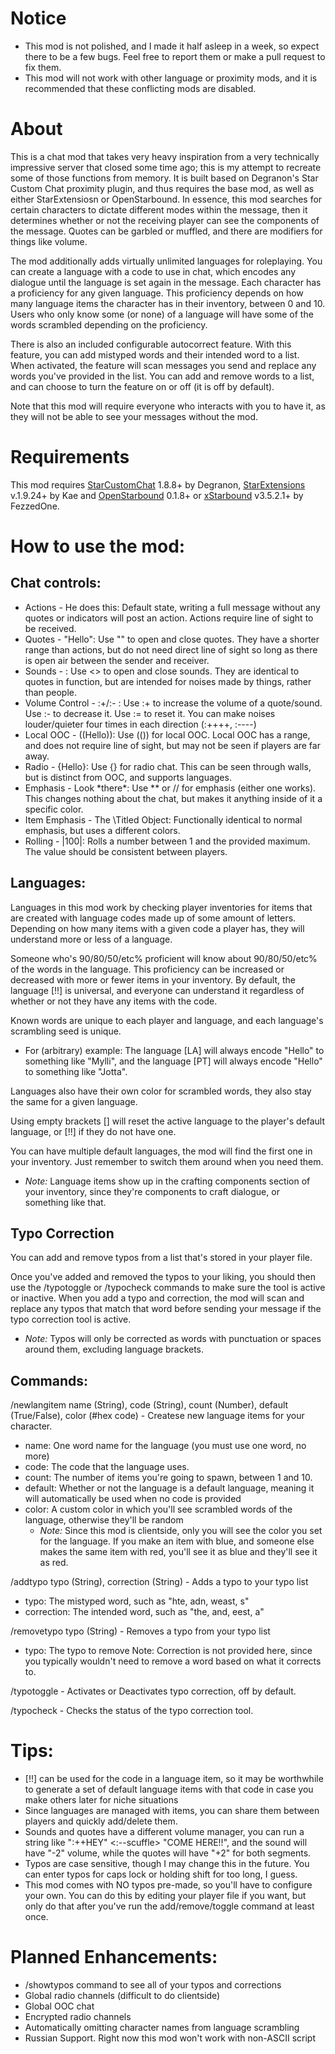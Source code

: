 # Notice
- This mod is not polished, and I made it half asleep in a week, so expect there to be a few bugs. Feel free to report them or make a pull request to fix them.
- This mod will not work with other language or proximity mods, and it is recommended that these conflicting mods are disabled.

# About
This is a chat mod that takes very heavy inspiration from a very technically impressive server that closed some time ago; this is my attempt to recreate some of those functions from memory. It is built based on Degranon's Star Custom Chat proximity plugin, and thus requires the base mod, as well as either StarExtensiosn or OpenStarbound.
In essence, this mod searches for certain characters to dictate different modes within the message, then it determines whether or not the receiving player can see the components of the message. Quotes can be garbled or muffled, and there are modifiers for things like volume.

The mod additionally adds virtually unlimited languages for roleplaying. You can create a language with a code to use in chat, which encodes any dialogue until the language is set again in the message.
Each character has a proficiency for any given language. This proficiency depends on how many language items the character has in their inventory, between 0 and 10.
Users who only know some (or none) of a language will have some of the words scrambled depending on the proficiency.

There is also an included configurable autocorrect feature. With this feature, you can add mistyped words and their intended word to a list.
When activated, the feature will scan messages you send and replace any words you've provided in the list.
You can add and remove words to a list, and can choose to turn the feature on or off (it is off by default).

Note that this mod will require everyone who interacts with you to have it, as they will not be able to see your messages without the mod.

# Requirements
This mod requires [StarCustomChat](https://github.com/KrashV/StarCustomChat) 1.8.8+ by Degranon, [StarExtensions](https://github.com/StarExtensions/StarExtensions) v.1.9.24+ by Kae and [OpenStarbound](https://github.com/OpenStarbound/OpenStarbound) 0.1.8+ or [xStarbound](https://github.com/xStarbound/xStarbound) v3.5.2.1+ by FezzedOne.

# How to use the mod:

## Chat controls:
- Actions - He does this: Default state, writing a full message without any quotes or indicators will post an action. Actions require line of sight to be received.
- Quotes - "Hello": Use "" to open and close quotes. They have a shorter range than actions, but do not need direct line of sight so long as there is open air between the sender and receiver.
- Sounds - <bang>: Use <> to open and close sounds. They are identical to quotes in function, but are intended for noises made by things, rather than people.
- Volume Control - :+/:- : Use :+ to increase the volume of a quote/sound. Use :- to decrease it. Use := to reset it. You can make noises louder/quieter four times in each direction (:++++, :----)
- Local OOC - ((Hello)): Use (()) for local OOC. Local OOC has a range, and does not require line of sight, but may not be seen if players are far away.
- Radio - {Hello}: Use {} for radio chat. This can be seen through walls, but is distinct from OOC, and supports languages.
- Emphasis - Look \*there\*: Use ** or // for emphasis (either one works). This changes nothing about the chat, but makes it anything inside of it a specific color.
- Item Emphasis - The \Titled Object\: Functionally identical to normal emphasis, but uses a different colors.
- Rolling - |100|: Rolls a number between 1 and the provided maximum. The value should be consistent between players.

## Languages:
Languages in this mod work by checking player inventories for items that are created with language codes made up of some amount of letters. Depending on how many items with a given code a player has, they will understand more or less of a language.

Someone who's 90/80/50/etc% proficient will know about 90/80/50/etc% of the words in the language. This proficiency can be increased or decreased with more or fewer items in your inventory. By default, the language [!!] is universal, and everyone can understand it regardless of whether or not they have any items with the code.

Known words are unique to each player and language, and each language's scrambling seed is unique.
- For (arbitrary) example: The language [LA] will always encode "Hello" to something like "Mylli", and the language [PT] will always encode "Hello" to something like "Jotta".

Languages also have their own color for scrambled words, they also stay the same for a given language.

Using empty brackets [] will reset the active language to the player's default language, or [!!] if they do not have one.

You can have multiple default languages, the mod will find the first one in your inventory. Just remember to switch them around when you need them.
- *Note:* Language items show up in the crafting components section of your inventory, since they're components to craft dialogue, or something like that.

## Typo Correction 
You can add and remove typos from a list that's stored in your player file.

Once you've added and removed the typos to your liking, you should then use the /typotoggle or /typocheck commands to make sure the tool is active or inactive. When you add a typo and correction, the mod will scan and replace any typos that match that word before sending your message if the typo correction tool is active.
- *Note:* Typos will only be corrected as words with punctuation or spaces around them, excluding language brackets.

## Commands:
/newlangitem name (String), code (String), count (Number), default (True/False), color (#hex code) - Createse new language items for your character.
- name: One word name for the language (you must use one word, no more)
- code: The code that the language uses.
- count: The number of items you're going to spawn, between 1 and 10. 
- default: Whether or not the language is a default language, meaning it will automatically be used when no code is provided
- color: A custom color in which you'll see scrambled words of the language, otherwise they'll be random 
    - *Note:* Since this mod is clientside, only you will see the color you set for the language. If you make an item with blue, and someone else makes the same item with red, you'll see it as blue and they'll see it as red.

/addtypo typo (String), correction (String) - Adds a typo to your typo list
- typo: The mistyped word, such as "hte, adn, weast, s"
- correction: The intended word, such as "the, and, eest, a"

/removetypo typo (String) - Removes a typo from your typo list
- typo: The typo to remove
Note: Correction is not provided here, since you typically wouldn't need to remove a word based on what it corrects to.

/typotoggle - Activates or Deactivates typo correction, off by default.

/typocheck - Checks the status of the typo correction tool.

# Tips:
- [!!] can be used for the code in a language item, so it may be worthwhile to generate a set of default language items with that code in case you make others later for niche situations
- Since languages are managed with items, you can share them between players and quickly add/delete them.
- Sounds and quotes have a different volume manager, you can run a string like ":++HEY" <:--scuffle> "COME HERE!!", and the sound will have "-2" volume, while the quotes will have "+2" for both segments.
- Typos are case sensitive, though I may change this in the future. You can enter typos for caps lock or holding shift for too long, I guess.
- This mod comes with NO typos pre-made, so you'll have to configure your own. You can do this by editing your player file if you want, but only do that after you've run the add/remove/toggle command at least once.

# Planned Enhancements:
- /showtypos command to see all of your typos and corrections
- Global radio channels (difficult to do clientside)
- Global OOC chat
- Encrypted radio channels
- Automatically omitting character names from language scrambling
- Russian Support. Right now this mod won't work with non-ASCII script
